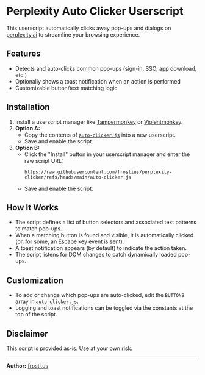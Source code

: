 # Perplexity Auto Clicker Userscript

This userscript automatically clicks away pop-ups and dialogs on [perplexity.ai](https://www.perplexity.ai/) to streamline your browsing experience.

## Features

- Detects and auto-clicks common pop-ups (sign-in, SSO, app download, etc.)
- Optionally shows a toast notification when an action is performed
- Customizable button/text matching logic

## Installation

1. Install a userscript manager like [Tampermonkey](https://www.tampermonkey.net/) or [Violentmonkey](https://violentmonkey.github.io/).
2. **Option A:**  
   - Copy the contents of [`auto-clicker.js`](auto-clicker.js) into a new userscript.
   - Save and enable the script.
3. **Option B:**  
   - Click the "Install" button in your userscript manager and enter the raw script URL:  
     ```
     https://raw.githubusercontent.com/frostius/perplexity-clicker/refs/heads/main/auto-clicker.js
     ```
   - Save and enable the script.


## How It Works

- The script defines a list of button selectors and associated text patterns to match pop-ups.
- When a matching button is found and visible, it is automatically clicked (or, for some, an Escape key event is sent).
- A toast notification appears (by default) to indicate the action taken.
- The script listens for DOM changes to catch dynamically loaded pop-ups.

## Customization

- To add or change which pop-ups are auto-clicked, edit the `BUTTONS` array in [`auto-clicker.js`](auto-clicker.js).
- Logging and toast notifications can be toggled via the constants at the top of the script.

## Disclaimer

This script is provided as-is. Use at your own risk.

---

**Author:** [frosti.us](https://frosti.us/)